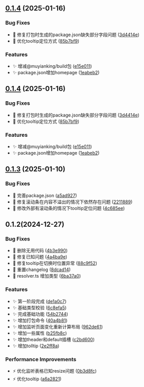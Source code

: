 ## [0.1.4](https://github.com/MuyianKing/mu-table/compare/v0.1.3...v0.1.4) (2025-01-16)


### Bug Fixes

* :bug: 修复打包时生成的package.json缺失部分字段问题 ([3d4414e](https://github.com/MuyianKing/mu-table/commit/3d4414efe9a5310d789c02d8db1e0b2303f95c96))
* :bug: 优化tooltip定位方式 ([85b7bf9](https://github.com/MuyianKing/mu-table/commit/85b7bf9a1abf772c2bef8b246f6ec8e9e275613f))


### Features

* :sparkles: 增减@muyianking/build包 ([e15e011](https://github.com/MuyianKing/mu-table/commit/e15e0117f2b024e9aaa50c1113ed39994768e0a9))
* :sparkles: package.json增加homepage ([1eabeb2](https://github.com/MuyianKing/mu-table/commit/1eabeb28deaf2786e8ee0fa02ea26fd6fdad4b2e))



## [0.1.4](https://github.com/MuyianKing/mu-table/compare/v0.1.3...v0.1.4) (2025-01-16)


### Bug Fixes

* :bug: 修复打包时生成的package.json缺失部分字段问题 ([3d4414e](https://github.com/MuyianKing/mu-table/commit/3d4414efe9a5310d789c02d8db1e0b2303f95c96))
* :bug: 优化tooltip定位方式 ([85b7bf9](https://github.com/MuyianKing/mu-table/commit/85b7bf9a1abf772c2bef8b246f6ec8e9e275613f))


### Features

* :sparkles: 增减@muyianking/build包 ([e15e011](https://github.com/MuyianKing/mu-table/commit/e15e0117f2b024e9aaa50c1113ed39994768e0a9))
* :sparkles: package.json增加homepage ([1eabeb2](https://github.com/MuyianKing/mu-table/commit/1eabeb28deaf2786e8ee0fa02ea26fd6fdad4b2e))



## [0.1.3](https://github.com/MuyianKing/mu-table/compare/v0.1.2...v0.1.3) (2025-01-10)


### Bug Fixes

* :bug: 完善package.json ([a5ad927](https://github.com/MuyianKing/mu-table/commit/a5ad92713a591196d602962a9a105c1ff39df271))
* :bug: 修复滚动条在内容不溢出的情况下依然存在问题 ([2211889](https://github.com/MuyianKing/mu-table/commit/2211889a42942a857e417d11b2febf3b358bb54a))
* :bug: 修改外部有滚动条的情况下tooltip定位问题 ([4c685ee](https://github.com/MuyianKing/mu-table/commit/4c685ee000db9cb3f96dcb900e14328617f2069d))



## 0.1.2(2024-12-27)

### Bug Fixes

* :bug: 删除无用代码 ([4b3e990](https://github.com/MuyianKing/mu-table/commit/4b3e9906a2edb3ffa47bdbb4bf5687eee3ecb3f6))
* :bug: 修复已知问题 ([4a4ba9e](https://github.com/MuyianKing/mu-table/commit/4a4ba9e1aeaec483860d91fbc2e31c96ef15540d))
* :bug: 修复tooltip在切换时位置异常 ([88c9f52](https://github.com/MuyianKing/mu-table/commit/88c9f5241254ce44b702867b4e10d091ba0c8c4e))
* :bug: 重置changelog ([8dcad14](https://github.com/MuyianKing/mu-table/commit/8dcad142f161b824990efc9bbd748f998c32ed73))
* :bug: resolver.ts 增加类型 ([6ba37a0](https://github.com/MuyianKing/mu-table/commit/6ba37a0e963691a4321103ebb2c805dd2e4163c5))


### Features

* :sparkles: 第一阶段完成 ([de1a0c7](https://github.com/MuyianKing/mu-table/commit/de1a0c76370a334566999454a6b157ca633fb8a2))
* :sparkles: 基础类型校验 ([6c8efa5](https://github.com/MuyianKing/mu-table/commit/6c8efa57c014b933eab72edb80bc2de69e364ab6))
* :sparkles: 完成基础功能 ([54b2744](https://github.com/MuyianKing/mu-table/commit/54b2744193bbeb8f87f79c1805d177aa4786bead))
* :sparkles: 增加打包命令 ([40a4b81](https://github.com/MuyianKing/mu-table/commit/40a4b81f893d63b582a95ebb242f3d28abf440e7))
* :sparkles: 增加监听页面变化重新计算布局 ([962de61](https://github.com/MuyianKing/mu-table/commit/962de615e9f5924584674b0d8060ee047c78fd2c))
* :sparkles: 增加一些属性 ([b25fb8c](https://github.com/MuyianKing/mu-table/commit/b25fb8cd39dd8f78a9fcf7954cb4d2185e5b0df6))
* :sparkles: 增加theader和default插槽 ([c2bd600](https://github.com/MuyianKing/mu-table/commit/c2bd600adfd59dbb3af42a489a6ac032e708fb0a))
* :sparkles: 增加tolltip ([2e2ff8a](https://github.com/MuyianKing/mu-table/commit/2e2ff8a99c0858aa7bd473383fe4082c42f25d3f))


### Performance Improvements

* :zap: 优化监听表格已知resize问题 ([0b3d8fc](https://github.com/MuyianKing/mu-table/commit/0b3d8fc73903ef09e2709235f0a0cb230669714f))
* :zap: 优化tooltip ([a6a2821](https://github.com/MuyianKing/mu-table/commit/a6a2821abedb0fdd6cf6fdc706360b3a8fb87e2d))




